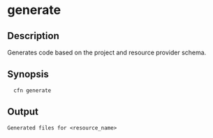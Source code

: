 # generate<a name="resource-type-cli-generate"></a>

## Description<a name="resource-type-cli-generate-description"></a>

Generates code based on the project and resource provider schema\.

## Synopsis<a name="resource-type-cli-generate-synopsis"></a>

```
  cfn generate
```

## Output<a name="resource-type-cli-generate-output"></a>

```
Generated files for <resource_name>
```